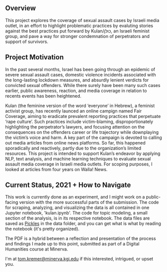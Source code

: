 ## Overview

This project explores the coverage of sexual assault cases by Israeli media outlet, in an effort to highlight problematic practices by evaluting stories against the best practices put forward by Kulan/כולן, an Israeli feminist group, and pave a way for stronger condemnation of perpetrators and support of survivors.

## Project Motivation
In the past several months, Israel has been going through an epidemic of severe sexual assault cases, domestic violence incidents associated with the long-lasting lockdown measures, and absurdly lenient verdicts for convicted sexual offenders. While there surely have been many such cases earlier, public awareness, reaction, and media coverage in relation to recents events has been heightened. 

Kulan (the feminine version of the word ‘everyone’ in Hebrew), a feminist activist group, has recently launced an online campign named Fair Coverage, aiming to eradicate prevalent reporting practices that perpetuate ‘rape culture’. Such practices include victim-blaming, disproportionately highlighting the perpetrator’s lawyers, and focusing attention on the consequences on the offenders career or life trajectory while downplaying the victim’s voice and harm. A key part of the campaign is devoted to calling out media articles from online news platforms. So far, this happened sporadically and reactively, partly due to the organization’s limited resources. This project is intended to support Kulan’s endeavor by applying NLP, text analysis, and machine learning techniques to evaluate sexual assault media coverage in Israeli media outlets. For scoping purposes, I looked at articles from four years on Walla! News. 

## Current Status, 2021 + How to Navigate

This work is currently done as an experiment, and I might work on a public-facing version with the more successful parts of the submission. The code for scraping, analyzing, and visualizing the data is all contained in one Jupyter notebook, 'kulan.ipynb'. The code for topic modeling, a small section of the analysis, is in its respective notebook. The data files are saved as [Pickles](https://docs.python.org/3/library/pickle.html) in the data folder, and you can get what is what by reading the notebook (it's pretty organized). 

The PDF is a hybrid between a reflection and presentation of the process and findings I made up to this point, submitted as part of a Digital Humanities course at Minerva.

I'm at tom.kremer@minerva.kgi.edu if this interested, intrigued, or upset you.


